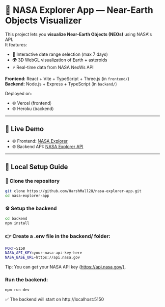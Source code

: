 # 🌌 NASA Explorer App — Near-Earth Objects Visualizer

This project lets you **visualize Near-Earth Objects (NEOs)** using NASA's API.  
It features:

- 📅 Interactive date range selection (max 7 days)
- 🌍 3D WebGL visualization of Earth + asteroids
- ⚡ Real-time data from NASA NeoWs API

**Frontend:** React + Vite + TypeScript + Three.js (in `frontend/`)  
**Backend:** Node.js + Express + TypeScript (in `backend/`)

Deployed on:

- 🌐 Vercel (frontend)
- 🌐 Heroku (backend)

---

## 🌟 Live Demo

- 🌐 Frontend: [NASA Explorer](https://nasa-explorer-c9y1worfj-harshs-projects-a5c8e56e.vercel.app/)
- 🌐 Backend API: [NASA Explorer API](https://nasa-api-backend-40fab7cef3b8.herokuapp.com/)

---

## 🚀 Local Setup Guide

### 📂 Clone the repository

```bash
git clone https://github.com/HarshMall28/nasa-explorer-app.git
cd nasa-explorer-app
```

### ⚙ Setup the backend

```bash
cd backend
npm install
```

### 👉 Create a .env file in the backend/ folder:

```bash
PORT=5150
NASA_API_KEY=your-nasa-api-key-here
NASA_BASE_URL=https://api.nasa.gov
```

Tip: You can get your NASA API key {https://api.nasa.gov/}.

### Run the backend:

```bash
npm run dev
```

✅ The backend will start on http://localhost:5150
